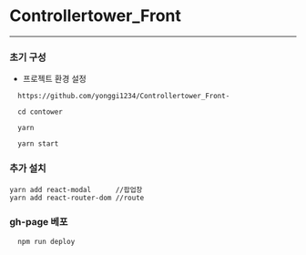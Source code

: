 # Controllertower_Front
---

### 초기 구성
* 프로젝트 환경 설정
```
  https://github.com/yonggi1234/Controllertower_Front-

  cd contower

  yarn

  yarn start
```

### 추가 설치
```
yarn add react-modal      //팝업창
yarn add react-router-dom //route
```


### gh-page 베포
```
  npm run deploy
```
